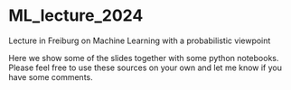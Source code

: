 # ML_lecture_2024
Lecture in Freiburg on Machine Learning with a probabilistic viewpoint

Here we show some of the slides together with some python notebooks.
Please feel free to use these sources on your own and let me know if you have some comments.


